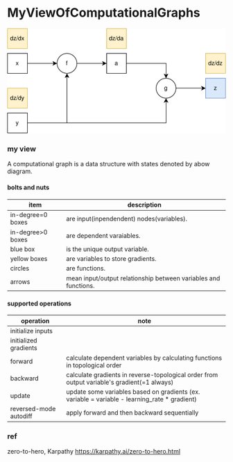 # MyViewOfComputationalGraphs

![diagram-of-a-computatoinal-graph](https://github.com/lsc4719/MyViewOfComputationalGraphs/blob/main/view-of-data-structure-computational-graph.drawio.svg)

### my view

A computational graph is a data structure with states denoted by abow diagram.  

#### bolts and nuts
| item | description |
| - | - |
| in-degree=0 boxes | are input(inpendendent) nodes(variables). |
| in-degree>0 boxes | are dependent varaiables. |
| blue box | is the unique output variable. |
| yellow boxes | are variables to store gradients. |
| circles | are functions. |
| arrows | mean input/output relationship between variables and functions. |

#### supported operations
| operation | note |
| - | - |
| initialize inputs | |
| initialized gradients | |
| forward | calculate dependent variables by calculating functions in topological order |
| backward | calculate gradients in reverse-topological order from output variable's gradient(=1 always) |
| update | update some variables based on gradients (ex. variable = variable - learning_rate * gradient) |
| reversed-mode autodiff | apply forward and then backward sequentially |


### ref

zero-to-hero, Karpathy https://karpathy.ai/zero-to-hero.html
